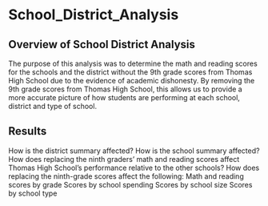 # School_District_Analysis
## Overview of School District Analysis
The purpose of this analysis was to determine the math and reading scores for the schools and the district without the 9th grade scores from Thomas High School due to the evidence of academic dishonesty. By removing the 9th grade scores from Thomas High School, this allows us to provide a more accurate picture of how students are performing at each school, district and type of school. 

## Results
  How is the district summary affected?
  How is the school summary affected?
  How does replacing the ninth graders’ math and reading scores affect Thomas High School’s performance relative to the other schools?
  How does replacing the ninth-grade scores affect the following:
  Math and reading scores by grade
  Scores by school spending
  Scores by school size
  Scores by school type
